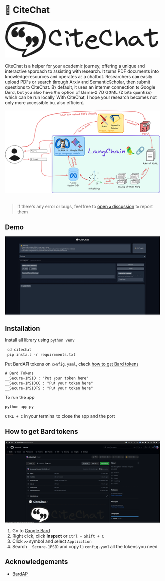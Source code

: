 
# 💬 CiteChat
<div align="center">
  <img src="https://github.com/drmwnrafi/citechat/blob/main/logos/citechat_transparent.png" alt="Logo" width="800">
</div>
<br>
CiteChat is a helper for your academic journey, offering a unique and interactive approach to assisting with research. It turns PDF documents into knowledge resources and operates as a chatbot. Researchers can easily upload PDFs or search through Arxiv and SemanticScholar, then submit questions to CiteChat. By default, it uses an internet connection to Google Bard, but you also have the option of Llama-2 7B GGML (2 bits quantize) which can be run locally. With CiteChat, I hope your research becomes not only more accessible but also efficient.
<br>
<br>

<div align="center">
  <img src="https://github.com/drmwnrafi/citechat/blob/main/logos/flow.png" alt="Logo" width="700">
</div>
<br>

>If there's any error or bugs, feel free to [open a discussion](https://github.com/drmwnrafi/citechat/issues) to report them.

## Demo
![](https://github.com/drmwnrafi/citechat/blob/main/media/demo.gif)

## Installation

Install all library using `python venv`
```
 cd citechat
 pip install -r requirements.txt
```
Put BardAPI tokens on `config.yaml`, check [how to get Bard tokens](https://github.com/drmwnrafi/citechat#how-to-get-bard-tokens)
```
# Bard Tokens
__Secure-1PSID : "Put your token here"
__Secure-1PSIDCC : "Put your token here"
__Secure-1PSIDTS : "Put your token here"
```
To run the app
```
python app.py
```
`CTRL + C` in your terminal to close the app and the port

## How to get Bard tokens
![](https://github.com/drmwnrafi/citechat/blob/main/media/bard_cookies.gif)
1. Go to [Google Bard](https://bard.google.com/chat)
2. Right click, click __Inspect__ or `Ctrl + Shift + C`
3. Click `>>` symbol and select `Application`
4. Search `__Secure-1PSID` and copy to `config.yaml` all the tokens you need
    
## Acknowledgements

 - [BardAPI](https://github.com/dsdanielpark/Bard-API)
   
